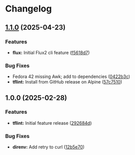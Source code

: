 # Changelog

## [1.1.0](https://github.com/memes/devcontainers-features/compare/tflint-v1.0.0...tflint-v1.1.0) (2025-04-23)


### Features

* **flux:** Initial Flux2 cli feature ([f5618d7](https://github.com/memes/devcontainers-features/commit/f5618d738e5d21d24d23bd33f1f5f547ed4811c4))


### Bug Fixes

* Fedora 42 missing Awk; add to dependencies ([0422b3c](https://github.com/memes/devcontainers-features/commit/0422b3c96c1235193be9571afb01395eba6f544c))
* **tflint:** Install from GitHub release on Alpine ([57c7510](https://github.com/memes/devcontainers-features/commit/57c7510edd9db06345941e5f792420b79533750c))

## 1.0.0 (2025-02-28)


### Features

* **tflint:** Initial feature release ([292684d](https://github.com/memes/devcontainers-features/commit/292684ddcbd853a5653a0e0fd41ba3c2da893523))


### Bug Fixes

* **direnv:** Add retry to curl ([12b5e70](https://github.com/memes/devcontainers-features/commit/12b5e70edcab7e3a3df949226471e075d0a556b0))
